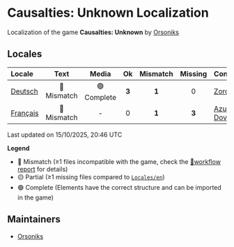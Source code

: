 # Causalties: Unknown Localization

Localization of the game **Causalties: Unknown** by [Orsoniks](https://github.com/Orsoniks)

## Locales

| Locale | Text | Media | Ok | Mismatch | Missing | Contributors |
| :--- | :----------: | :----------: | :---: |  :------:  |  :-----:  |  :--  |
| [Deutsch](Locales/de-DE) | 🔘 Mismatch | 🟢 Complete | **3** | **1** | 0 | [Zorobis](https://github.com/Zorobis) |
| [Français](Locales/fr-FR) | 🔘 Mismatch |    -    | 0 | **1** | **3** | [Azurian](https://github.com/clemtomera), [Dovahkick](https://github.com/Dovahkick) |

Last updated on 15/10/2025, 20:46 UTC

**Legend**
- 🔘 Mismatch (≥1 files incompatible with the game, check the [📄workflow report](https://github.com/clemtomera/locale-managment-thing/actions/runs/18542200690#artifacts) for details)
- 🟡 Partial (≥1 missing files compared to [`Locales/en`](Locales/en))
- 🟢 Complete (Elements have the correct structure and can be imported in the game)

## Maintainers

- [Orsoniks](https://github.com/Orsoniks)
